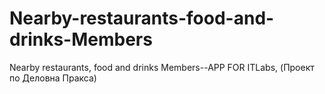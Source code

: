 # Nearby-restaurants-food-and-drinks-Members
Nearby restaurants, food and drinks Members--APP FOR ITLabs, (Проект по Деловна Пракса)
